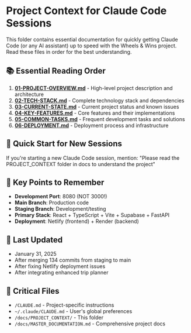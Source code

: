 # Project Context for Claude Code Sessions

This folder contains essential documentation for quickly getting Claude Code (or any AI assistant) up to speed with the Wheels & Wins project. Read these files in order for the best understanding.

## 📚 Essential Reading Order

1. **[01-PROJECT-OVERVIEW.md](01-PROJECT-OVERVIEW.md)** - High-level project description and architecture
2. **[02-TECH-STACK.md](02-TECH-STACK.md)** - Complete technology stack and dependencies
3. **[03-CURRENT-STATE.md](03-CURRENT-STATE.md)** - Current project status and known issues
4. **[04-KEY-FEATURES.md](04-KEY-FEATURES.md)** - Core features and their implementations
5. **[05-COMMON-TASKS.md](05-COMMON-TASKS.md)** - Frequent development tasks and solutions
6. **[06-DEPLOYMENT.md](06-DEPLOYMENT.md)** - Deployment process and infrastructure

## 🚀 Quick Start for New Sessions

If you're starting a new Claude Code session, mention:
"Please read the PROJECT_CONTEXT folder in docs to understand the project"

## 📝 Key Points to Remember

- **Development Port**: 8080 (NOT 3000!)
- **Main Branch**: Production code
- **Staging Branch**: Development/testing
- **Primary Stack**: React + TypeScript + Vite + Supabase + FastAPI
- **Deployment**: Netlify (frontend) + Render (backend)

## 🔄 Last Updated

- January 31, 2025
- After merging 134 commits from staging to main
- After fixing Netlify deployment issues
- After integrating enhanced trip planner

## 📌 Critical Files

- `/CLAUDE.md` - Project-specific instructions
- `~/.claude/CLAUDE.md` - User's global preferences
- `/docs/PROJECT_CONTEXT/` - This folder
- `/docs/MASTER_DOCUMENTATION.md` - Comprehensive project docs